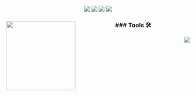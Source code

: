 <p align="center">
<img src="https://img.shields.io/badge/Age-35-brightgreen" />
  <img src="https://img.shields.io/badge/Focus-Full%20Stack-brightgreen" />
  <img src="https://img.shields.io/badge/Lives-BsAs%20Argentina-success" />
  <img src="https://img.shields.io/badge/Languages-Spanish%20%26%20English-brightgreen" />
</p>
<div align="center">
    <img height="190em" align="left" src="https://github-readme-stats-eight-theta.vercel.app/api/top-langs/?username=MicaelaEdith&layout=compact&langs_count=8&theme=algolia"/>
  <div align="right">
    <h3  align="center">### Tools 🛠️</h3>
    <img src="https://skillicons.dev/icons?i=html,css,js,bootstrap,react,cs,java,py,dotnet,spring,flask,maven,mysql,sqlite,unity,blender&perline=8"/>
  </div>
</div>

